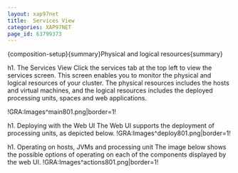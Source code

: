 ```yaml
---
layout: xap97net
title:  Services View
categories: XAP97NET
page_id: 63799373
---
```


{composition-setup}{summary}Physical and logical resources{summary}

h1. The Services View
Click the services tab at the top left to view the services screen. This screen enables you to monitor the physical and logical resources of your cluster. The physical resources includes the hosts and virtual machines, and the logical resources includes the deployed processing units, spaces and web applications.

!GRA:Images^main801.png|border=1!

h1. Deploying with the Web UI
The Web UI supports the deployment of processing units, as depicted below.
!GRA:Images^deploy801.png|border=1!

h1. Operating on hosts, JVMs and processing unit
The image below shows the possible options of operating on each of the components displayed by the web UI.
!GRA:Images^actions801.png|border=1!
